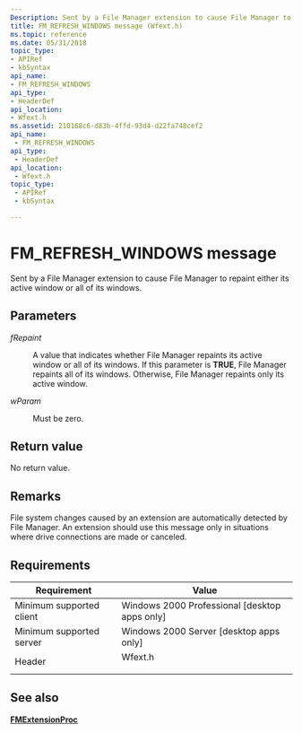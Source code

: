 ```yaml
---
Description: Sent by a File Manager extension to cause File Manager to repaint either its active window or all of its windows.
title: FM_REFRESH_WINDOWS message (Wfext.h)
ms.topic: reference
ms.date: 05/31/2018
topic_type: 
- APIRef
- kbSyntax
api_name: 
- FM_REFRESH_WINDOWS
api_type: 
- HeaderDef
api_location: 
- Wfext.h
ms.assetid: 210168c6-d83b-4ffd-93d4-d22fa748cef2
api_name: 
 - FM_REFRESH_WINDOWS
api_type: 
 - HeaderDef
api_location: 
 - Wfext.h
topic_type: 
 - APIRef
 - kbSyntax

---
```


# FM\_REFRESH\_WINDOWS message

Sent by a File Manager extension to cause File Manager to repaint either its active window or all of its windows.

## Parameters

<dl> <dt>

*fRepaint* 
</dt> <dd>

A value that indicates whether File Manager repaints its active window or all of its windows. If this parameter is **TRUE**, File Manager repaints all of its windows. Otherwise, File Manager repaints only its active window.

</dd> <dt>

*wParam* 
</dt> <dd>Must be zero.</dd> </dl>

## Return value

No return value.

## Remarks

File system changes caused by an extension are automatically detected by File Manager. An extension should use this message only in situations where drive connections are made or canceled.

## Requirements



| Requirement | Value |
|-------------------------------------|------------------------------------------------------------------------------------|
| Minimum supported client<br/> | Windows 2000 Professional \[desktop apps only\]<br/>                         |
| Minimum supported server<br/> | Windows 2000 Server \[desktop apps only\]<br/>                               |
| Header<br/>                   | <dl> <dt>Wfext.h</dt> </dl> |



## See also

<dl> <dt>

[**FMExtensionProc**](fmextensionproc.md)
</dt> </dl>

 

 




